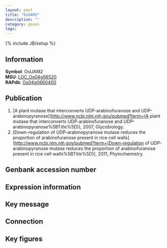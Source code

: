 ```yaml
---
layout: post
title: "OsUAM2"
description: ""
category: genes
tags: 
---
```

{% include JB/setup %}

## Information
__Symbol__: OsUAM2  
__MSU__: [LOC_Os04g56520](http://rice.plantbiology.msu.edu/cgi-bin/ORF_infopage.cgi?orf=LOC_Os04g56520)  
__RAPdb__: [Os04g0660400](http://rapdb.dna.affrc.go.jp/viewer/gbrowse_details/irgsp1?name=Os04g0660400)  

## Publication
1. [A plant mutase that interconverts UDP-arabinofuranose and UDP-arabinopyranose](http://www.ncbi.nlm.nih.gov/pubmed?term=(A plant mutase that interconverts UDP-arabinofuranose and UDP-arabinopyranose%5BTitle%5D)), 2007, Glycobiology.
2. [Down-regulation of UDP-arabinopyranose mutase reduces the proportion of arabinofuranose present in rice cell walls](http://www.ncbi.nlm.nih.gov/pubmed?term=(Down-regulation of UDP-arabinopyranose mutase reduces the proportion of arabinofuranose present in rice cell walls%5BTitle%5D)), 2011, Phytochemistry.

## Genbank accession number

## Expression information

## Key message

## Connection

## Key figures


